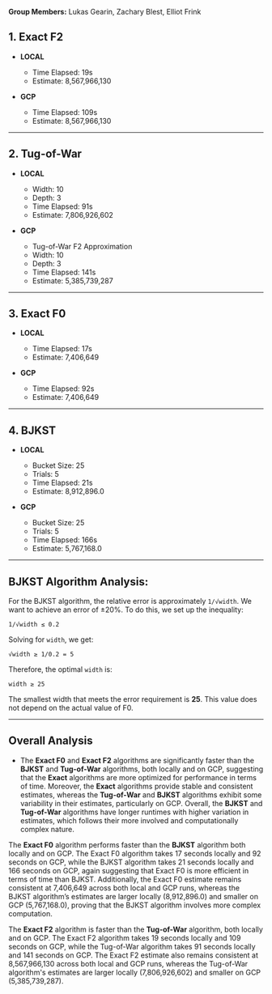 **Group Members:** Lukas Gearin, Zachary Blest, Elliot Frink

## 1. **Exact F2**

- **LOCAL**  
  - Time Elapsed: 19s  
  - Estimate: 8,567,966,130  

- **GCP**  
  - Time Elapsed: 109s  
  - Estimate: 8,567,966,130  

---

## 2. **Tug-of-War**

- **LOCAL**  
  - Width: 10  
  - Depth: 3  
  - Time Elapsed: 91s  
  - Estimate: 7,806,926,602  

- **GCP**  
  - Tug-of-War F2 Approximation  
  - Width: 10  
  - Depth: 3  
  - Time Elapsed: 141s  
  - Estimate: 5,385,739,287  

---

## 3. **Exact F0**

- **LOCAL**  
  - Time Elapsed: 17s  
  - Estimate: 7,406,649  

- **GCP**  
  - Time Elapsed: 92s  
  - Estimate: 7,406,649  

---

## 4. **BJKST**

- **LOCAL**  
  - Bucket Size: 25  
  - Trials: 5  
  - Time Elapsed: 21s  
  - Estimate: 8,912,896.0  

- **GCP**  
  - Bucket Size: 25  
  - Trials: 5  
  - Time Elapsed: 166s  
  - Estimate: 5,767,168.0  

---

## BJKST Algorithm Analysis:

For the BJKST algorithm, the relative error is approximately `1/√width`. We want to achieve an error of ±20%. To do this, we set up the inequality:

`1/√width ≤ 0.2`

Solving for `width`, we get:

`√width ≥ 1/0.2 = 5`

Therefore, the optimal `width` is:

`width ≥ 25`

The smallest width that meets the error requirement is **25**. This value does not depend on the actual value of F0.

---
## Overall Analysis
   - The **Exact F0** and **Exact F2** algorithms are significantly faster than the **BJKST** and **Tug-of-War** algorithms, both locally and on GCP, suggesting that the **Exact** algorithms are more optimized for performance in terms of time. Moreover, the **Exact** algorithms provide stable and consistent estimates, whereas the **Tug-of-War** and **BJKST** algorithms exhibit some variability in their estimates, particularly on GCP. Overall, the **BJKST** and **Tug-of-War** algorithms have longer runtimes with higher variation in estimates, which follows their more involved and computationally complex nature.

The **Exact F0** algorithm performs faster than the **BJKST** algorithm both locally and on GCP. The Exact F0 algorithm takes 17 seconds locally and 92 seconds on GCP, while the BJKST algorithm takes 21 seconds locally and 166 seconds on GCP, again suggesting that Exact F0 is more efficient in terms of time than BJKST. Additionally, the Exact F0 estimate remains consistent at 7,406,649 across both local and GCP runs, whereas the BJKST algorithm’s estimates are larger locally (8,912,896.0) and smaller on GCP (5,767,168.0), proving that the BJKST algorithm involves more complex computation.

The **Exact F2** algorithm is faster than the **Tug-of-War** algorithm, both locally and on GCP. The Exact F2 algorithm takes 19 seconds locally and 109 seconds on GCP, while the Tug-of-War algorithm takes 91 seconds locally and 141 seconds on GCP. The Exact F2 estimate also remains consistent at 8,567,966,130 across both local and GCP runs, whereas the Tug-of-War algorithm's estimates are larger locally (7,806,926,602) and smaller on GCP (5,385,739,287).